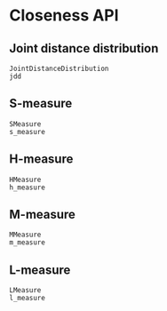 # Closeness API

## Joint distance distribution

```@docs
JointDistanceDistribution
jdd
```

## S-measure

```@docs
SMeasure
s_measure
```

## H-measure

```@docs
HMeasure
h_measure
```

## M-measure

```@docs
MMeasure
m_measure
```

## L-measure

```@docs
LMeasure
l_measure
```
